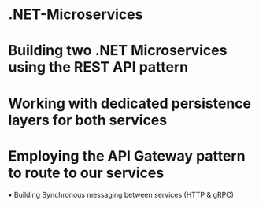 # .NET-Microservices

# Building two .NET Microservices using the REST API pattern
# Working with dedicated persistence layers for both services
# Employing the API Gateway pattern to route to our services
• Building Synchronous messaging between services (HTTP & gRPC)

